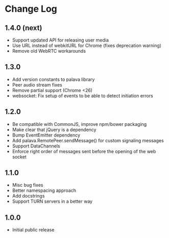 # Change Log

## 1.4.0 (next)

* Support updated API for releasing user media
* Use URL instead of webkitURL for Chrome (fixes deprecation warning)
* Remove old WebRTC workarounds

## 1.3.0

* Add version constants to palava library
* Peer audio stream fixes
* Remove partial support (Chrome <26)
* websocket: Fix setup of events to be able to detect initiation errors


## 1.2.0

* Be compatible with CommonJS, improve npm/bower packaging
* Make clear that jQuery is a dependency
* Bump EventEmitter dependency
* Add palava.RemotePeer.sendMessage() for custom signaling messages
* Support DataChannels
* Enforce right order of messages sent before the opening of the web socket


## 1.1.0

* Misc bug fixes
* Better namespacing approach
* Add docstrings
* Support TURN servers in a better way


## 1.0.0

* Initial public release
